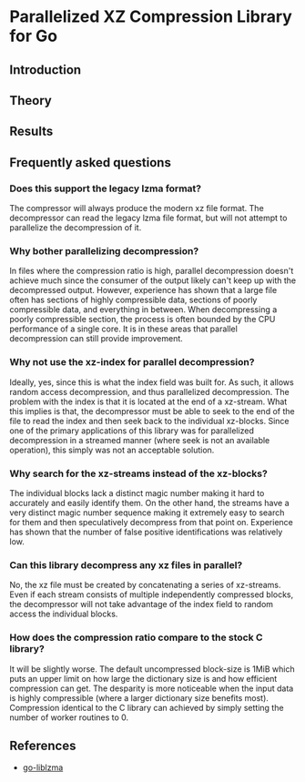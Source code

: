 
# Parallelized XZ Compression Library for Go #

## Introduction ##

## Theory ##

## Results ##

## Frequently asked questions ##

### Does this support the legacy lzma format? ###
The compressor will always produce the modern xz file format. The decompressor can read the legacy lzma file format, but will not attempt to parallelize the decompression of it.

### Why bother parallelizing decompression? ###
In files where the compression ratio is high, parallel decompression doesn't achieve much since the consumer of the output likely can't keep up with the decompressed output. However, experience has shown that a large file often has sections of highly compressible data, sections of poorly compressible data, and everything in between. When decompressing a poorly compressible section, the process is often bounded by the CPU performance of a single core. It is in these areas that parallel decompression can still provide improvement.

### Why not use the xz-index for parallel decompression? ###
Ideally, yes, since this is what the index field was built for. As such, it allows random access decompression, and thus parallelized decompression. The problem with the index is that it is located at the end of a xz-stream. What this implies is that, the decompressor must be able to seek to the end of the file to read the index and then seek back to the individual xz-blocks. Since one of the primary applications of this library was for parallelized decompression in a streamed manner (where seek is not an available operation), this simply was not an acceptable solution.

### Why search for the xz-streams instead of the xz-blocks? ###
The individual blocks lack a distinct magic number making it hard to accurately and easily identify them. On the other hand, the streams have a very distinct magic number sequence making it extremely easy to search for them and then speculatively decompress from that point on. Experience has shown that the number of false positive identifications was relatively low.

### Can this library decompress any xz files in parallel? ###
No, the xz file must be created by concatenating a series of xz-streams. Even if each stream consists of multiple independently compressed blocks, the decompressor will not take advantage of the index field to random access the individual blocks.

### How does the compression ratio compare to the stock C library? ###
It will be slightly worse. The default uncompressed block-size is 1MiB which puts an upper limit on how large the dictionary size is and how efficient compression can get. The desparity is more noticeable when the input data is highly compressible (where a larger dictionary size benefits most). Compression identical to the C library can achieved by simply setting the number of worker routines to 0.

## References ##

* [go-liblzma](https://github.com/remyoudompheng/go-liblzma)
